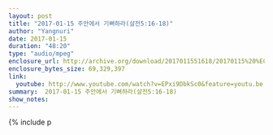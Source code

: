 ```yaml
---
layout: post
title: "2017-01-15 주안에서 기뻐하라(살전5:16-18)"
author: "Yangnuri"
date: 2017-01-15
duration: "48:20"
type: "audio/mpeg"
enclosure_url: http://archive.org/download/2017011551618/20170115%20%EC%A3%BC%EC%95%88%EC%97%90%EC%84%9C%20%EA%B8%B0%EB%BB%90%ED%95%98%EB%9D%BC(%EC%82%B4%EC%A0%845;16-18).mp3
enclosure_bytes_size: 69,329,397       
link:
  youtube: http://www.youtube.com/watch?v=EPxi9DbkSc0&feature=youtu.be
summary:  2017-01-15 주안에서 기뻐하라(살전5:16-18)
show_notes:
---
```


{% include p
